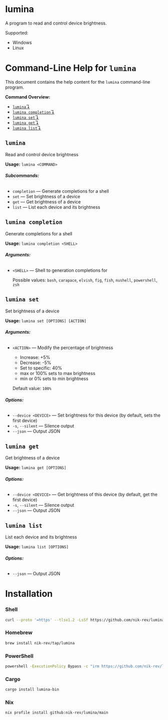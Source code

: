 # lumina

A program to read and control device brightness.

Supported:
- Windows
- Linux

# Command-Line Help for `lumina`

This document contains the help content for the `lumina` command-line program.

**Command Overview:**

* [`lumina`↴](#lumina)
* [`lumina completion`↴](#lumina-completion)
* [`lumina set`↴](#lumina-set)
* [`lumina get`↴](#lumina-get)
* [`lumina list`↴](#lumina-list)

## `lumina`

Read and control device brightness

**Usage:** `lumina <COMMAND>`

###### **Subcommands:**

* `completion` — Generate completions for a shell
* `set` — Set brightness of a device
* `get` — Get brightness of a device
* `list` — List each device and its brightness



## `lumina completion`

Generate completions for a shell

**Usage:** `lumina completion <SHELL>`

###### **Arguments:**

* `<SHELL>` — Shell to generation completions for

  Possible values: `bash`, `carapace`, `elvish`, `fig`, `fish`, `nushell`, `powershell`, `zsh`




## `lumina set`

Set brightness of a device

**Usage:** `lumina set [OPTIONS] [ACTION]`

###### **Arguments:**

* `<ACTION>` — Modify the percentage of brightness

   - Increase: +5%
   - Decrease: -5%
   - Set to specific: 40%
   - max or 100% sets to max brightness
   - min or 0% sets to min brightness

  Default value: `100%`

###### **Options:**

* `--device <DEVICE>` — Set brightness for this device (by default, sets the first device)
* `-s`, `--silent` — Silence output
* `--json` — Output JSON



## `lumina get`

Get brightness of a device

**Usage:** `lumina get [OPTIONS]`

###### **Options:**

* `--device <DEVICE>` — Get brightness of this device (by default, get the first device)
* `-s`, `--silent` — Silence output
* `--json` — Output JSON



## `lumina list`

List each device and its brightness

**Usage:** `lumina list [OPTIONS]`

###### **Options:**

* `--json` — Output JSON

# Installation

### Shell

```sh
curl --proto '=https' --tlsv1.2 -LsSf https://github.com/nik-rev/lumina/releases/latest/download/lumina-installer.sh | sh
```

### Homebrew

```sh
brew install nik-rev/tap/lumina
```

### PowerShell

```sh
powershell -ExecutionPolicy Bypass -c "irm https://github.com/nik-rev/lumina/releases/latest/download/lumina-installer.ps1 | iex"
```

### Cargo

```sh
cargo install lumina-bin
```

### Nix

```sh
nix profile install github:nik-rev/lumina/main
```
